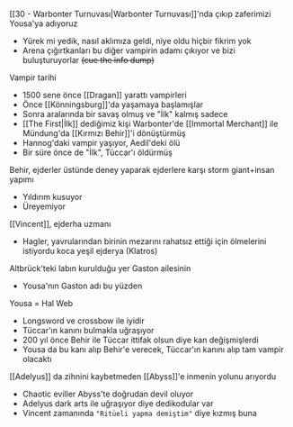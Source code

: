 [[30 - Warbonter Turnuvası|Warbonter Turnuvası]]'nda çıkıp zaferimizi Yousa'ya adıyoruz  
- Yürek mi yedik, nasıl aklımıza geldi, niye oldu hiçbir fikrim yok  
- Arena çığırtkanları bu diğer vampirin adamı çıkıyor ve bizi buluşturuyorlar ~~(cue the info dump)~~  
  
Vampir tarihi  
- 1500 sene önce [[Dragan]] yarattı vampirleri  
- Önce [[Könningsburg]]'da yaşamaya başlamışlar  
- Sonra aralarında bir savaş olmuş ve "İlk" kalmış sadece  
- [[The First|İlk]] dediğimiz kişi Warbonter'de [[Immortal Merchant]] ile Mündung'da [[Kırmızı Behir]]'i dönüştürmüş  
- Hannog'daki vampir yaşıyor, Aedil'deki ölü  
- Bir süre önce de "İlk", Tüccar'ı öldürmüş  
	  
Behir, ejderler üstünde deney yaparak ejderlere karşı storm giant+insan yapımı  
- Yıldırım kusuyor  
- Üreyemiyor  
  
[[Vincent]], ejderha uzmanı  
- Hagler, yavrularından birinin mezarını rahatsız ettiği için ölmelerini istiyordu koca yeşil ejderya (Klatros)  
	  
Altbrück'teki labın kurulduğu yer Gaston ailesinin  
- Yousa'nın Gaston adı bu yüzden  
	  
Yousa = Hal Web  
- Longsword ve crossbow ile iyidir  
- Tüccar'ın kanını bulmakla uğraşıyor  
- 200 yıl önce Behir ile Tüccar ittifak olsun diye kan değişmişlerdi  
- Yousa da bu kanı alıp Behir'e verecek, Tüccar'ın kanını alıp tam vampir olacaktı  
	  
[[Adelyus]] da zihnini kaybetmeden [[Abyss]]'e inmenin yolunu arıyordu  
- Chaotic eviller Abyss'te doğrudan devil oluyor  
- Adelyus dark arts ile uğraşıyor diye dedikodular var  
- Vincent zamanında `"Ritüeli yapma demiştim"` diye kızmış buna